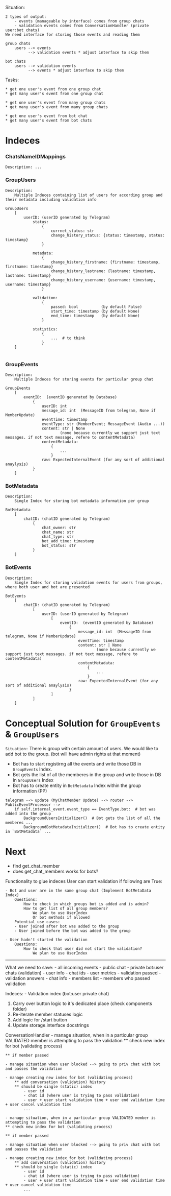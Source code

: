Situation:

    2 types of output: 
        - events (manageable by interface) comes from group chats
        - validation events comes from ConversationHandler (private user:bot chats)
    We need interface for storing those events and reading them

    group chats
        users --> events
              --> validation events * adjust interface to skip them

    bot chats
        users --> validation events
              --> events * adjust interface to skip them

Tasks:

    * get one user's event from one group chat
    * get many user's event from one group chat

    * get one user's event from many group chats
    * get many user's event from many group chats

    * get one user's event from bot chat
    * get many user's event from bot chats


# Indeces

### ChatsNameIDMappings
```
Description: ...
```



### GroupUsers
```
Description:
    Multiple Indeces containing list of users for according group and their metadata including validation info

GroupUsers
    [
        userID: (userID generated by Telegram)
            status:
                {
                    currnet_status: str
                    change_history_status: {status: timestamp, status: timestamp}
                }

            metadata:
                {
                    change_history_firstname: {firstname: timestamp, firstname: timestamp}
                    change_history_lastname: {lastname: timestamp, lastname: timestamp}
                    change_history_username: {username: timestamp, username: timestamp}
                }

            validation:
                {
                    passed: bool          (by default False)
                    start_time: timestamp (by default None)
                    end_time: timestamp   (by default None)
                }
            
            statistics:
                {
                    ...  # to think
                }
    ]


```

### GroupEvents
```
Description:
    Multiple Indeces for storing events for particular group chat

GroupEvents
    [
        eventID:  (eventID generated by Database)
            {
                userID: int
                message_id: int  (MessageID from telegram, None if MemberUpdate)
                eventTime: timestamp
                eventType: str (MemberEvent; MessageEvent (Audio ...))
                content: str | None 
                        (none because currently we support just text messages. if not text message, refere to contentMetadata)
                contentMetadata:
                    {
                        ...
                    }
                raw: ExpectedInternalEvent (for any sort of additional anaylysis)
            }
    ]
```

### BotMetadata
```
Description:
    Single Index for storing bot metadata information per group

BotMetadata
    [
        chatID: (chatID generated by Telegram)
            {
                chat_owner: str
                chat_name: str
                chat_type: str
                bot_add_time: timestamp
                bot_status: str
            }
    ]
```


### BotEvents
```
Description:
    Single Index for storing validation events for users from groups, where both user and bot are presented 

BotEvents
    [
        chatID: (chatID generated by Telegram)
            [
                userID: (userID generated by Telegram)
                    [
                        eventID:  (eventID generated by Database)
                            {
                                message_id: int  (MessageID from telegram, None if MemberUpdate)
                                eventTime: timestamp
                                content: str | None 
                                        (none because currently we support just text messages. if not text message, refere to contentMetadata)
                                contentMetadata:
                                    {
                                        ...
                                    }
                                raw: ExpectedInternalEvent (for any sort of additional anaylysis)
                            }
                    ]
            ]
    ]
```

# Conceptual Solution for `GroupEvents` & `GroupUsers`

`Situation:`
There is group with certain amount of users. We would like to add bot to the group. (bot will have admin rights at that moment)

- Bot has to start registirng all the events and write those DB in `GroupEvents` Index.
- Bot gets the list of all the memberes in the group and write those in DB in `GroupUsers` Index
- Bot has to create entity in `BotMetadata` Index within the group information (PP)


```
telegram --> update (MyChatMember Update) --> router --> PublicEventProcessor --> 
    if self.internal_event.event_type == EventType.bot:  # bot was added into the group
        BackgroundUsersInitializer()  # Bot gets the list of all the memberes ...
        BackgroundBotMetadataInitializer()  # Bot has to create entity in `BotMetadata` ...
```









# Next 
* find get_chat_member
* does get_chat_members works for bots?


Functionality to glue indeces 
User can start validation if following are True:

    - Bot and user are in the same group chat (Implement BotMetaData Index)
        Questions:
            How to check in which groups bot is added and is admin?
            How to get list of all group members?
                We plan to use UserIndex
                Or bot methods if allowed
        Potential use cases:
        - User joined after bot was added to the group
        - User joined before the bot was added to the group

    - User hadn't started the validation
        Questions:
            How to check that user did not start the validation?
                We plan to use UserIndex





________________________

What we need to save:
    - all incoming events
        - public chat
        - private bot:user chats (validation)
    - user info
        - chat ids
        - user metrics
        - validation passed
        - validation answers
    - chat info
        - members list
        - members who passed validation

Indeces:
    - Validation index (bot:user private chat)


1. Carry over button logic to it's dedicated place (check components folder)
2. Re-iterate member statuses logic
3. Add logic for /start button
4. Update storage.interface docstrings



ConversationHandler
    - manage situation, when in a particular group VALIDATED member is attempting to pass the validation
    ** check new index for bot (validating process)

    ** if member passed

    - manage situation when user blocked --> going to priv chat with bot and passes the validation

    - manage creating new index for bot (validating process)
        ** add conversation (validation) history
        ** should be single (static) index
            - user id
            - chat id (where user is trying to pass validation)
            - user + user start validation time + user end validation time + user cancel validation time
            ...

    - manage situation, when in a particular group VALIDATED member is attempting to pass the validation
    ** check new index for bot (validating process)

    ** if member passed

    - manage situation when user blocked --> going to priv chat with bot and passes the validation

    - manage creating new index for bot (validating process)
        ** add conversation (validation) history
        ** should be single (static) index
            - user id
            - chat id (where user is trying to pass validation)
            - user + user start validation time + user end validation time + user cancel validation time
            ...
